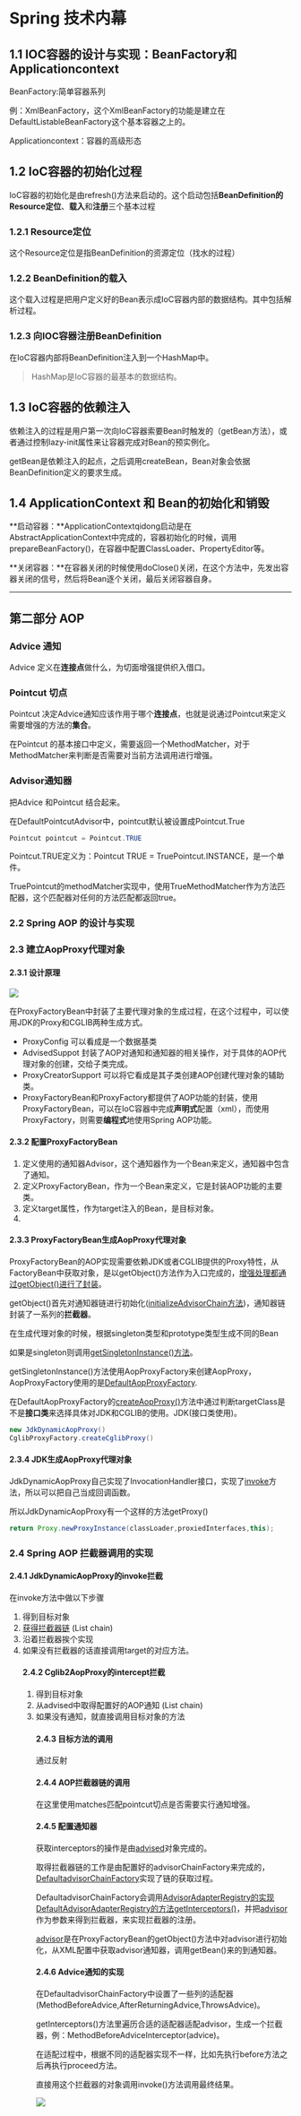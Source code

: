 # Spring 技术内幕

## 1.1 IOC容器的设计与实现：BeanFactory和Applicationcontext

BeanFactory:简单容器系列

例：XmlBeanFactory，这个XmlBeanFactory的功能是建立在DefaultListableBeanFactory这个基本容器之上的。

Applicationcontext：容器的高级形态

## 1.2 IoC容器的初始化过程

IoC容器的初始化是由refresh()方法来启动的。这个启动包括**BeanDefinition的Resource定位**、**载入**和**注册**三个基本过程

### 1.2.1 Resource定位

这个Resource定位是指BeanDefinition的资源定位（找水的过程）

### 1.2.2 BeanDefinition的载入

这个载入过程是把用户定义好的Bean表示成IoC容器内部的数据结构。其中包括解析过程。

### 1.2.3 向IOC容器注册BeanDefinition

在IoC容器内部将BeanDefinition注入到一个HashMap中。

> HashMap是IoC容器的最基本的数据结构。

## 1.3 IoC容器的依赖注入

依赖注入的过程是用户第一次向IoC容器索要Bean时触发的（getBean方法），或者通过控制lazy-init属性来让容器完成对Bean的预实例化。

getBean是依赖注入的起点，之后调用createBean，Bean对象会依据BeanDefinition定义的要求生成。

## 1.4 ApplicationContext 和 Bean的初始化和销毁

**启动容器：**ApplicationContextqidong启动是在AbstractApplicationContext中完成的，容器初始化的时候，调用prepareBeanFactory()，在容器中配置ClassLoader、PropertyEditor等。

**关闭容器：**在容器关闭的时候使用doClose()关闭，在这个方法中，先发出容器关闭的信号，然后将Bean逐个关闭，最后关闭容器自身。

------



## 第二部分 AOP

### Advice 通知

Advice 定义在**连接点**做什么，为切面增强提供织入借口。

###  Pointcut 切点

Pointcut 决定Advice通知应该作用于哪个**连接点**，也就是说通过Pointcut来定义需要增强的方法的**集合**。

在Pointcut 的基本接口中定义，需要返回一个MethodMatcher，对于MethodMatcher来判断是否需要对当前方法调用进行增强。

###  Advisor通知器

把Advice 和Pointcut 结合起来。

在DefaultPointcutAdvisor中，pointcut默认被设置成Pointcut.True

```java
Pointcut pointcut = Pointcut.TRUE
```

Pointcut.TRUE定义为：Pointcut TRUE = TruePointcut.INSTANCE，是一个单件。

TruePointcut的methodMatcher实现中，使用TrueMethodMatcher作为方法匹配器，这个匹配器对任何的方法匹配都返回true。

### 2.2 Spring AOP 的设计与实现

### 2.3 建立AopProxy代理对象

#### 2.3.1 设计原理

![](./img/ProxyFactoryBean.png)

在ProxyFactoryBean中封装了主要代理对象的生成过程，在这个过程中，可以使用JDK的Proxy和CGLIB两种生成方式。

- ProxyConfig 可以看成是一个数据基类
- AdvisedSuppot 封装了AOP对通知和通知器的相关操作，对于具体的AOP代理对象的创建，交给子类完成。
- ProxyCreatorSupport 可以将它看成是其子类创建AOP创建代理对象的辅助类。
- ProxyFactoryBean和ProxyFactory都提供了AOP功能的封装，使用ProxyFactoryBean，可以在IoC容器中完成**声明式**配置（xml），而使用ProxyFactory，则需要**编程式**地使用Spring AOP功能。



#### 2.3.2 配置ProxyFactoryBean

1. 定义使用的通知器Advisor，这个通知器作为一个Bean来定义，通知器中包含了通知。
2. 定义ProxyFactoryBean，作为一个Bean来定义，它是封装AOP功能的主要类。
3. 定义target属性，作为target注入的Bean，是目标对象。
4. 

#### 2.3.3 ProxyFactoryBean生成AopProxy代理对象

ProxyFactoryBean的AOP实现需要依赖JDK或者CGLIB提供的Proxy特性，从FactoryBean中获取对象，是以getObject()方法作为入口完成的，<u>增强处理都通过getObject()进行了封装</u>。

getObject()首先对通知器链进行初始化(<u>initializeAdvisorChain方法</u>)，通知器链封装了一系列的**拦截器**。

在生成代理对象的时候，根据singleton类型和prototype类型生成不同的Bean

如果是singleton则调用<u>getSingletonInstance()方法</u>。

getSingletonInstance()方法使用AopProxyFactory来创建AopProxy，AopProxyFactory使用的是<u>DefaultAopProxyFactory</u>.

在DefaultAopProxyFactory的<u>createAopProxy()</u>方法中通过判断targetClass是不是**接口类**来选择具体对JDK和CGLIB的使用。JDK(接口类使用)。

```java
new JdkDynamicAopProxy()
CglibProxyFactory.createCglibProxy()
```

#### 2.3.4 JDK生成AopProxy代理对象

JdkDynamicAopProxy自己实现了InvocationHandler接口，实现了<u>invoke</u>方法，所以可以把自己当成回调函数。

所以JdkDynamicAopProxy有一个这样的方法getProxy()

```java
return Proxy.newProxyInstance(classLoader,proxiedInterfaces,this);
```

### 2.4 Spring AOP 拦截器调用的实现

#### 2.4.1 JdkDynamicAopProxy的invoke拦截

在invoke方法中做以下步骤

1. 得到目标对象
2. <u>获得拦截器链</u> (List<Object> chain)
3. 沿着拦截器挨个实现
4. 如果没有拦截器的话直接调用target的对应方法。

#### 2.4.2 Cglib2AopProxy的intercept拦截

1. 得到目标对象
2. 从advised中取得配置好的AOP通知 (List<Object> chain)
3. 如果没有通知，就直接调用目标对象的方法

#### 2.4.3 目标方法的调用

通过反射

#### 2.4.4 AOP拦截器链的调用

在这里使用matches匹配pointcut切点是否需要实行通知增强。

#### 2.4.5 配置通知器

获取interceptors的操作是由<u>advised</u>对象完成的。

取得拦截器链的工作是由配置好的advisorChainFactory来完成的，<u>DefaultadvisorChainFactory</u>实现了链的获取过程。

DefaultadvisorChainFactory会调用<u>AdvisorAdapterRegistry的实现DefaultAdvisorAdapterRegistry的方法getInterceptors()</u>，并把<u>advisor</u>作为参数来得到拦截器，来实现拦截器的注册。

<u>advisor</u>是在ProxyFactoryBean的getObject()方法中对advisor进行初始化，从XML配置中获取advisor通知器，调用getBean()来的到通知器。

#### 2.4.6 Advice通知的实现

在DefaultadvisorChainFactory中设置了一些列的适配器(MethodBeforeAdvice,AfterReturningAdvice,ThrowsAdvice)。

getInterceptors()方法里遍历合适的适配器适配advisor，生成一个拦截器，例：MethodBeforeAdviceInterceptor(advice)。

在适配过程中，根据不同的适配器实现不一样，比如先执行before方法之后再执行proceed方法。

直接用这个拦截器的对象调用invoke()方法调用最终结果。

![](./img/0a9bea630b3a5cf4b300da053118b9c.png)
